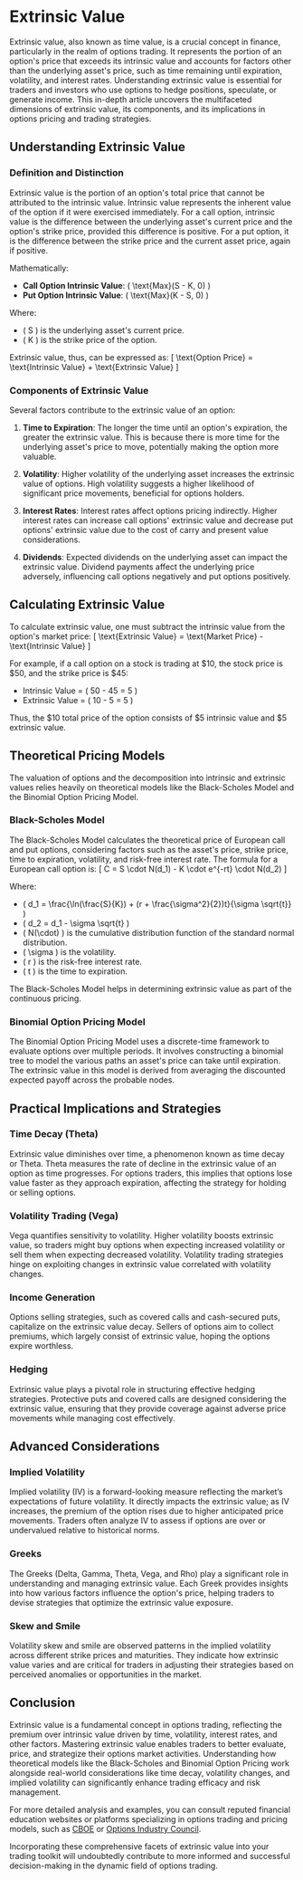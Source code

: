 # Extrinsic Value

Extrinsic value, also known as time value, is a crucial concept in finance, particularly in the realm of options trading. It represents the portion of an option's price that exceeds its intrinsic value and accounts for factors other than the underlying asset's price, such as time remaining until expiration, volatility, and interest rates. Understanding extrinsic value is essential for traders and investors who use options to hedge positions, speculate, or generate income. This in-depth article uncovers the multifaceted dimensions of extrinsic value, its components, and its implications in options pricing and trading strategies.

## Understanding Extrinsic Value

### Definition and Distinction

Extrinsic value is the portion of an option's total price that cannot be attributed to the intrinsic value. Intrinsic value represents the inherent value of the option if it were exercised immediately. For a call option, intrinsic value is the difference between the underlying asset's current price and the option's strike price, provided this difference is positive. For a put option, it is the difference between the strike price and the current asset price, again if positive.

Mathematically:
- **Call Option Intrinsic Value**: \( \text{Max}(S - K, 0) \)
- **Put Option Intrinsic Value**: \( \text{Max}(K - S, 0) \)

Where:
- \( S \) is the underlying asset's current price.
- \( K \) is the strike price of the option.

Extrinsic value, thus, can be expressed as:
\[ \text{Option Price} = \text{Intrinsic Value} + \text{Extrinsic Value} \]

### Components of Extrinsic Value

Several factors contribute to the extrinsic value of an option:

1. **Time to Expiration**: The longer the time until an option's expiration, the greater the extrinsic value. This is because there is more time for the underlying asset's price to move, potentially making the option more valuable.

2. **Volatility**: Higher volatility of the underlying asset increases the extrinsic value of options. High volatility suggests a higher likelihood of significant price movements, beneficial for options holders.

3. **Interest Rates**: Interest rates affect options pricing indirectly. Higher interest rates can increase call options' extrinsic value and decrease put options' extrinsic value due to the cost of carry and present value considerations.

4. **Dividends**: Expected dividends on the underlying asset can impact the extrinsic value. Dividend payments affect the underlying price adversely, influencing call options negatively and put options positively.

## Calculating Extrinsic Value

To calculate extrinsic value, one must subtract the intrinsic value from the option's market price:
\[ \text{Extrinsic Value} = \text{Market Price} - \text{Intrinsic Value} \]

For example, if a call option on a stock is trading at $10, the stock price is $50, and the strike price is $45:
- Intrinsic Value = \( 50 - 45 = 5 \)
- Extrinsic Value = \( 10 - 5 = 5 \)

Thus, the $10 total price of the option consists of $5 intrinsic value and $5 extrinsic value.

## Theoretical Pricing Models

The valuation of options and the decomposition into intrinsic and extrinsic values relies heavily on theoretical models like the Black-Scholes Model and the Binomial Option Pricing Model.

### Black-Scholes Model

The Black-Scholes Model calculates the theoretical price of European call and put options, considering factors such as the asset's price, strike price, time to expiration, volatility, and risk-free interest rate. The formula for a European call option is:
\[ C = S \cdot N(d_1) - K \cdot e^{-rt} \cdot N(d_2) \]

Where:
- \( d_1 = \frac{\ln(\frac{S}{K}) + (r + \frac{\sigma^2}{2})t}{\sigma \sqrt{t}} \)
- \( d_2 = d_1 - \sigma \sqrt{t} \)
- \( N(\cdot) \) is the cumulative distribution function of the standard normal distribution.
- \( \sigma \) is the volatility.
- \( r \) is the risk-free interest rate.
- \( t \) is the time to expiration.

The Black-Scholes Model helps in determining extrinsic value as part of the continuous pricing.

### Binomial Option Pricing Model

The Binomial Option Pricing Model uses a discrete-time framework to evaluate options over multiple periods. It involves constructing a binomial tree to model the various paths an asset's price can take until expiration. The extrinsic value in this model is derived from averaging the discounted expected payoff across the probable nodes.

## Practical Implications and Strategies

### Time Decay (Theta)

Extrinsic value diminishes over time, a phenomenon known as time decay or Theta. Theta measures the rate of decline in the extrinsic value of an option as time progresses. For options traders, this implies that options lose value faster as they approach expiration, affecting the strategy for holding or selling options.

### Volatility Trading (Vega)

Vega quantifies sensitivity to volatility. Higher volatility boosts extrinsic value, so traders might buy options when expecting increased volatility or sell them when expecting decreased volatility. Volatility trading strategies hinge on exploiting changes in extrinsic value correlated with volatility changes.

### Income Generation

Options selling strategies, such as covered calls and cash-secured puts, capitalize on the extrinsic value decay. Sellers of options aim to collect premiums, which largely consist of extrinsic value, hoping the options expire worthless.

### Hedging

Extrinsic value plays a pivotal role in structuring effective hedging strategies. Protective puts and covered calls are designed considering the extrinsic value, ensuring that they provide coverage against adverse price movements while managing cost effectively.

## Advanced Considerations

### Implied Volatility

Implied volatility (IV) is a forward-looking measure reflecting the market’s expectations of future volatility. It directly impacts the extrinsic value; as IV increases, the premium of the option rises due to higher anticipated price movements. Traders often analyze IV to assess if options are over or undervalued relative to historical norms.

### Greeks

The Greeks (Delta, Gamma, Theta, Vega, and Rho) play a significant role in understanding and managing extrinsic value. Each Greek provides insights into how various factors influence the option's price, helping traders to devise strategies that optimize the extrinsic value exposure.

### Skew and Smile

Volatility skew and smile are observed patterns in the implied volatility across different strike prices and maturities. They indicate how extrinsic value varies and are critical for traders in adjusting their strategies based on perceived anomalies or opportunities in the market.

## Conclusion

Extrinsic value is a fundamental concept in options trading, reflecting the premium over intrinsic value driven by time, volatility, interest rates, and other factors. Mastering extrinsic value enables traders to better evaluate, price, and strategize their options market activities. Understanding how theoretical models like the Black-Scholes and Binomial Option Pricing work alongside real-world considerations like time decay, volatility changes, and implied volatility can significantly enhance trading efficacy and risk management.

For more detailed analysis and examples, you can consult reputed financial education websites or platforms specializing in options trading and pricing models, such as [CBOE](http://www.cboe.com/) or [Options Industry Council](https://www.optionseducation.org/).

Incorporating these comprehensive facets of extrinsic value into your trading toolkit will undoubtedly contribute to more informed and successful decision-making in the dynamic field of options trading.